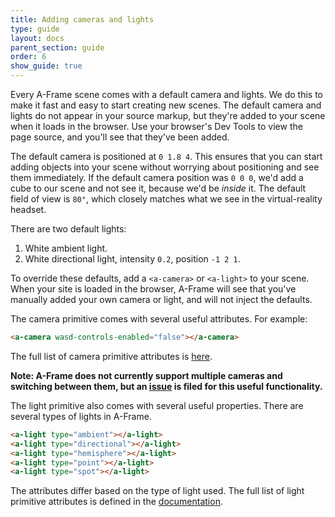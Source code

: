 ```yaml
---
title: Adding cameras and lights
type: guide
layout: docs
parent_section: guide
order: 6
show_guide: true
---
```



Every A-Frame scene comes with a default camera and lights. We do this to make it fast and easy to start creating new scenes. The default camera and lights do not appear in your source markup, but they're added to your scene when it loads in the browser. Use your browser's Dev Tools to view the page source, and you'll see that they've been added.

The default camera is positioned at `0 1.8 4`. This ensures that you can start adding objects into your scene without worrying about positioning and see them immediately. If the default camera position was `0 0 0`, we'd add a cube to our scene and not see it, because we'd be _inside_ it. The default field of view is `80°`, which closely matches what we see in the virtual-reality headset.

There are two default lights:

1. White ambient light.
2. White directional light, intensity `0.2`, position `-1 2 1`.

To override these defaults, add a `<a-camera>` or `<a-light>` to your scene. When your site is loaded in the browser, A-Frame will see that you've manually added your own camera or light, and will not inject the defaults.

The camera primitive comes with several useful attributes. For example:

```html
<a-camera wasd-controls-enabled="false"></a-camera>
```

The full list of camera primitive attributes is [here](../primitives/a-camera.html).

__Note: A-Frame does not currently support multiple cameras and switching between them, but an [issue](https://github.com/aframevr/aframe-core/issues/635) is filed for this useful functionality.__

The light primitive also comes with several useful properties. There are several types of lights in A-Frame.

```html
<a-light type="ambient"></a-light>
<a-light type="directional"></a-light>
<a-light type="hemisphere"></a-light>
<a-light type="point"></a-light>
<a-light type="spot"></a-light>
```

The attributes differ based on the type of light used. The full list of light primitive attributes is defined in the [documentation](../docs/).
